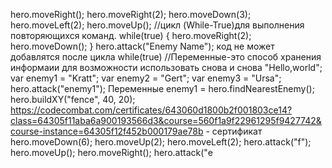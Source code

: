 hero.moveRight();
hero.moveRight(2);
hero.moveDown(3);
hero.moveLeft(2);
hero.moveUp();
//цикл (While-True)для выполнения повторяющихся команд.
while(true) {
    hero.moveRight(2);
    hero.moveDown();
}
hero.attack("Enemy Name");  код не может добавлятся после цикла while(true)
//Переменные-это способ хранения информаии для возможности использовать снова и снова "Hello,world"; 
var enemy1 = "Kratt";
var enemy2 = "Gert";
var enemy3 = "Ursa";
hero.attack("enemy1");
Переменные 
enemy1 = hero.findNearestEnemy(); 
hero.buildXY("fence", 40, 20); 
https://codecombat.com/certificates/643060d1800b2f001803ce14?class=64305f11aba6a900193566d3&course=560f1a9f22961295f9427742&course-instance=64305f12f452b000179ae78b - сертификат
hero.moveDown(6);
hero.moveUp(2);
hero.moveLeft(2);
hero.attack("f");
hero.moveUp();
hero.moveRight();
hero.attack("e

